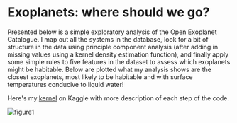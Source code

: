 # Exoplanets: where should we go?

Presented below is a simple exploratory analysis of the Open Exoplanet Catalogue.  I map out all the systems in the database, look for a bit of structure in the data using principle component analysis (after adding in missing values using a kernel density estimation function), and finally apply some simple rules to five features in the dataset to assess which exoplanets might be habitable.  Below are plotted what my analysis shows are the closest exoplanets, most likely to be habitable and with surface temperatures conducive to liquid water!

Here's my [kernel](https://www.kaggle.com/atrexler/d/mrisdal/open-exoplanet-catalogue/where-should-we-go-v2) on Kaggle with more description of each step of the code.


![figure1](https://gitlab.com/atrexler/exoplanets/raw/master/exo_figure2.png)



